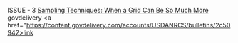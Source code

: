 
ISSUE - 3 <a href="https://ncss-tech.github.io/dsm-focus/raster-mastery/2021/Issue3_0321.html">Sampling Techniques: When a Grid Can Be So Much More</a>
  govdelivery <a href="https://content.govdelivery.com/accounts/USDANRCS/bulletins/2c50942>link</a>
